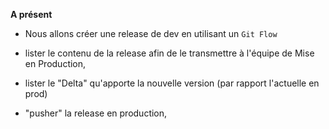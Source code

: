 
  
**A présent**
- Nous allons créer une release de dev en utilisant un `Git Flow` 

- lister le contenu de la release
   afin de le transmettre à l'équipe de Mise en Production,

- lister le "Delta" qu'apporte la nouvelle version (par rapport l'actuelle en prod) 

- "pusher" la release en production, 



